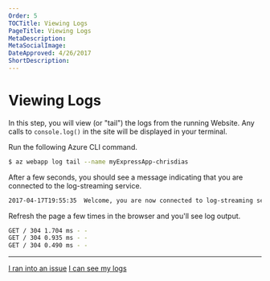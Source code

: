```yaml
---
Order: 5
TOCTitle: Viewing Logs
PageTitle: Viewing Logs
MetaDescription:
MetaSocialImage:
DateApproved: 4/26/2017
ShortDescription:
---
```

# Viewing Logs

In this step, you will view (or "tail") the logs from the running Website. Any calls to `console.log()` in the site will be displayed in your terminal.

Run the following Azure CLI command.

```bash
$ az webapp log tail --name myExpressApp-chrisdias
```

After a few seconds, you should see a message indicating that you are connected to the log-streaming service.

```bash
2017-04-17T19:55:35  Welcome, you are now connected to log-streaming service.
```

Refresh the page a few times in the browser and you'll see log output.

```bash
GET / 304 1.704 ms - -
GET / 304 0.935 ms - -
GET / 304 0.490 ms - -
```

----

<a class="tutorial-feedback-btn" onclick="reportIssue('node-deployment', 'tailing-logs')" href="javascript:void(0)">I ran into an issue</a> <a class="tutorial-next-btn" href="/tutorials/nodejs-deployment/publishing-changes">I can see my logs</a>
